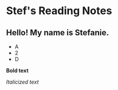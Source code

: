 # Stef's Reading Notes

## Hello! My name is Stefanie.

- A
- 2
- D

**Bold text**

*Italicized text*
